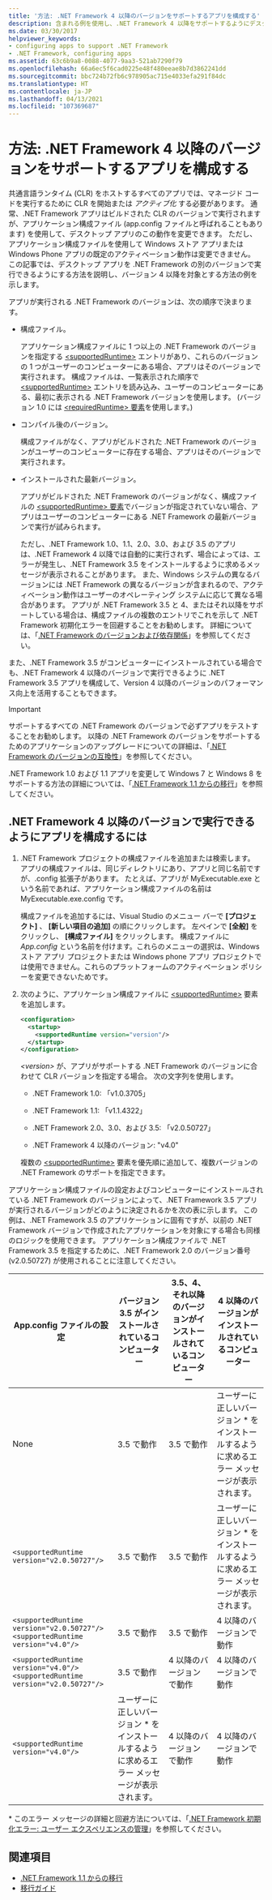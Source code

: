 ```yaml
---
title: '方法: .NET Framework 4 以降のバージョンをサポートするアプリを構成する'
description: 含まれる例を使用し、.NET Framework 4 以降をサポートするようにデスクトップ アプリを構成する方法について学習します。
ms.date: 03/30/2017
helpviewer_keywords:
- configuring apps to support .NET Framework
- .NET Framework, configuring apps
ms.assetid: 63c6b9a8-0088-4077-9aa3-521ab7290f79
ms.openlocfilehash: 66a6ec5f6cad0225e48f480eeae8b7d3862241dd
ms.sourcegitcommit: bbc724b72fb6c978905ac715e4033efa291f84dc
ms.translationtype: HT
ms.contentlocale: ja-JP
ms.lasthandoff: 04/13/2021
ms.locfileid: "107369687"
---
```

# <a name="how-to-configure-an-app-to-support-net-framework-4-or-later-versions"></a>方法: .NET Framework 4 以降のバージョンをサポートするアプリを構成する

共通言語ランタイム (CLR) をホストするすべてのアプリでは、マネージド コードを実行するために CLR を開始または *アクティブ化* する必要があります。 通常、.NET Framework アプリはビルドされた CLR のバージョンで実行されますが、アプリケーション構成ファイル (app.config ファイルと呼ばれることもあります) を使用して、デスクトップ アプリのこの動作を変更できます。 ただし、アプリケーション構成ファイルを使用して Windows ストア アプリまたは Windows Phone アプリの既定のアクティベーション動作は変更できません。 この記事では、デスクトップ アプリを .NET Framework の別のバージョンで実行できるようにする方法を説明し、バージョン 4 以降を対象とする方法の例を示します。

 アプリが実行される .NET Framework のバージョンは、次の順序で決まります。

- 構成ファイル。

     アプリケーション構成ファイルに 1 つ以上の .NET Framework のバージョンを指定する [\<supportedRuntime>](../configure-apps/file-schema/startup/supportedruntime-element.md) エントリがあり、これらのバージョンの 1 つがユーザーのコンピューターにある場合、アプリはそのバージョンで実行されます。 構成ファイルは、一覧表示された順序で [\<supportedRuntime>](../configure-apps/file-schema/startup/supportedruntime-element.md) エントリを読み込み、ユーザーのコンピューターにある、最初に表示される .NET Framework バージョンを使用します。 (バージョン 1.0 には [\<requiredRuntime> 要素](../configure-apps/file-schema/startup/requiredruntime-element.md)を使用します。)

- コンパイル後のバージョン。

     構成ファイルがなく、アプリがビルドされた .NET Framework のバージョンがユーザーのコンピューターに存在する場合、アプリはそのバージョンで実行されます。

- インストールされた最新バージョン。

     アプリがビルドされた .NET Framework のバージョンがなく、構成ファイルの [\<supportedRuntime> 要素](../configure-apps/file-schema/startup/supportedruntime-element.md)でバージョンが指定されていない場合、アプリはユーザーのコンピューターにある .NET Framework の最新バージョンで実行が試みられます。

     ただし、.NET Framework 1.0、1.1、2.0、3.0、および 3.5 のアプリは、.NET Framework 4 以降では自動的に実行されず、場合によっては、エラーが発生し、.NET Framework 3.5 をインストールするように求めるメッセージが表示されることがあります。 また、Windows システムの異なるバージョンには .NET Framework の異なるバージョンが含まれるので、アクティベーション動作はユーザーのオペレーティング システムに応じて異なる場合があります。 アプリが .NET Framework 3.5 と 4、またはそれ以降をサポートしている場合は、構成ファイルの複数のエントリでこれを示して .NET Framework 初期化エラーを回避することをお勧めします。 詳細については、「[.NET Framework のバージョンおよび依存関係](versions-and-dependencies.md)」を参照してください。

 また、.NET Framework 3.5 がコンピューターにインストールされている場合でも、.NET Framework 4 以降のバージョンで実行できるように .NET Framework 3.5 アプリを構成して、Version 4 以降のバージョンのパフォーマンス向上を活用することもできます。

> [!IMPORTANT]
> サポートするすべての .NET Framework のバージョンで必ずアプリをテストすることをお勧めします。 以降の .NET Framework のバージョンをサポートするためのアプリケーションのアップグレードについての詳細は、「[.NET Framework のバージョンの互換性](version-compatibility.md)」を参照してください。

 .NET Framework 1.0 および 1.1 アプリを変更して Windows 7 と Windows 8 をサポートする方法の詳細については、「[.NET Framework 1.1 からの移行](migrating-from-the-net-framework-1-1.md)」を参照してください。

## <a name="to-configure-your-app-to-run-on-the-net-framework-4-or-later-versions"></a>.NET Framework 4 以降のバージョンで実行できるようにアプリを構成するには

1. .NET Framework プロジェクトの構成ファイルを追加または検索します。 アプリの構成ファイルは、同じディレクトリにあり、アプリと同じ名前ですが、.config 拡張子があります。 たとえば、アプリが MyExecutable.exe という名前であれば、アプリケーション構成ファイルの名前は MyExecutable.exe.config です。

     構成ファイルを追加するには、Visual Studio のメニュー バーで **[プロジェクト]** 、 **[新しい項目の追加]** の順にクリックします。 左ペインで **[全般]** をクリックし、 **[構成ファイル]** をクリックします。 構成ファイルに *App.config* という名前を付けます。これらのメニューの選択は、Windows ストア アプリ プロジェクトまたは Windows phone アプリ プロジェクトでは使用できません。これらのプラットフォームのアクティベーション ポリシーを変更できないためです。

2. 次のように、アプリケーション構成ファイルに [\<supportedRuntime>](../configure-apps/file-schema/startup/supportedruntime-element.md) 要素を追加します。

    ```xml
    <configuration>
      <startup>
        <supportedRuntime version="version"/>
      </startup>
    </configuration>
    ```

     *\<version>* が、アプリがサポートする .NET Framework のバージョンに合わせて CLR バージョンを指定する場合。 次の文字列を使用します。

    - .NET Framework 1.0: 「v1.0.3705」

    - .NET Framework 1.1: 「v1.1.4322」

    - .NET Framework 2.0、3.0、および 3.5: 「v2.0.50727」

    - .NET Framework 4 以降のバージョン: "v4.0"

     複数の [\<supportedRuntime>](../configure-apps/file-schema/startup/supportedruntime-element.md) 要素を優先順に追加して、複数バージョンの .NET Framework のサポートを指定できます。

 アプリケーション構成ファイルの設定およびコンピューターにインストールされている .NET Framework のバージョンによって、.NET Framework 3.5 アプリが実行されるバージョンがどのように決定されるかを次の表に示します。 この例は、.NET Framework 3.5 のアプリケーションに固有ですが、以前の .NET Framework バージョンで作成されたアプリケーションを対象にする場合も同様のロジックを使用できます。 アプリケーション構成ファイルで .NET Framework 3.5 を指定するために、.NET Framework 2.0 のバージョン番号 (v2.0.50727) が使用されることに注意してください。

|App.config ファイルの設定|バージョン 3.5 がインストールされているコンピューター|3\.5、4、それ以降のバージョンがインストールされているコンピューター|4 以降のバージョンがインストールされているコンピューター|
|-|-|-|-|
|None|3\.5 で動作|3\.5 で動作|ユーザーに正しいバージョン * をインストールするように求めるエラー メッセージが表示されます。|
|`<supportedRuntime version="v2.0.50727"/>`|3\.5 で動作|3\.5 で動作|ユーザーに正しいバージョン * をインストールするように求めるエラー メッセージが表示されます。|
|`<supportedRuntime version="v2.0.50727"/>` <br /> `<supportedRuntime version="v4.0"/>`|3\.5 で動作|3\.5 で動作|4 以降のバージョンで動作|
|`<supportedRuntime version="v4.0"/>` <br /> `<supportedRuntime version="v2.0.50727"/>`|3\.5 で動作|4 以降のバージョンで動作|4 以降のバージョンで動作|
|`<supportedRuntime version="v4.0"/>`|ユーザーに正しいバージョン * をインストールするように求めるエラー メッセージが表示されます。|4 以降のバージョンで動作|4 以降のバージョンで動作|

 \* このエラー メッセージの詳細と回避方法については、「[.NET Framework 初期化エラー: ユーザー エクスペリエンスの管理](../deployment/initialization-errors-managing-the-user-experience.md)」を参照してください。

## <a name="see-also"></a>関連項目

- [.NET Framework 1.1 からの移行](migrating-from-the-net-framework-1-1.md)
- [移行ガイド](index.md)
